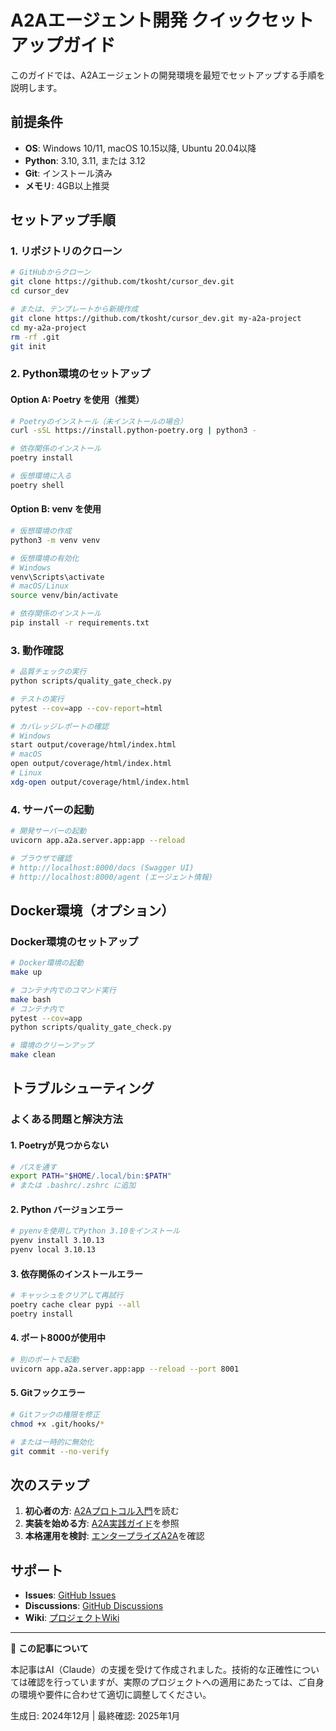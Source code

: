 # A2Aエージェント開発 クイックセットアップガイド

このガイドでは、A2Aエージェントの開発環境を最短でセットアップする手順を説明します。

## 前提条件

- **OS**: Windows 10/11, macOS 10.15以降, Ubuntu 20.04以降
- **Python**: 3.10, 3.11, または 3.12
- **Git**: インストール済み
- **メモリ**: 4GB以上推奨

## セットアップ手順

### 1. リポジトリのクローン

```bash
# GitHubからクローン
git clone https://github.com/tkosht/cursor_dev.git
cd cursor_dev

# または、テンプレートから新規作成
git clone https://github.com/tkosht/cursor_dev.git my-a2a-project
cd my-a2a-project
rm -rf .git
git init
```

### 2. Python環境のセットアップ

#### Option A: Poetry を使用（推奨）

```bash
# Poetryのインストール（未インストールの場合）
curl -sSL https://install.python-poetry.org | python3 -

# 依存関係のインストール
poetry install

# 仮想環境に入る
poetry shell
```

#### Option B: venv を使用

```bash
# 仮想環境の作成
python3 -m venv venv

# 仮想環境の有効化
# Windows
venv\Scripts\activate
# macOS/Linux
source venv/bin/activate

# 依存関係のインストール
pip install -r requirements.txt
```

### 3. 動作確認

```bash
# 品質チェックの実行
python scripts/quality_gate_check.py

# テストの実行
pytest --cov=app --cov-report=html

# カバレッジレポートの確認
# Windows
start output/coverage/html/index.html
# macOS
open output/coverage/html/index.html
# Linux
xdg-open output/coverage/html/index.html
```

### 4. サーバーの起動

```bash
# 開発サーバーの起動
uvicorn app.a2a.server.app:app --reload

# ブラウザで確認
# http://localhost:8000/docs (Swagger UI)
# http://localhost:8000/agent (エージェント情報)
```

## Docker環境（オプション）

### Docker環境のセットアップ

```bash
# Docker環境の起動
make up

# コンテナ内でのコマンド実行
make bash
# コンテナ内で
pytest --cov=app
python scripts/quality_gate_check.py

# 環境のクリーンアップ
make clean
```

## トラブルシューティング

### よくある問題と解決方法

#### 1. Poetryが見つからない

```bash
# パスを通す
export PATH="$HOME/.local/bin:$PATH"
# または .bashrc/.zshrc に追加
```

#### 2. Python バージョンエラー

```bash
# pyenvを使用してPython 3.10をインストール
pyenv install 3.10.13
pyenv local 3.10.13
```

#### 3. 依存関係のインストールエラー

```bash
# キャッシュをクリアして再試行
poetry cache clear pypi --all
poetry install
```

#### 4. ポート8000が使用中

```bash
# 別のポートで起動
uvicorn app.a2a.server.app:app --reload --port 8001
```

#### 5. Gitフックエラー

```bash
# Gitフックの権限を修正
chmod +x .git/hooks/*

# または一時的に無効化
git commit --no-verify
```

## 次のステップ

1. **初心者の方**: [A2Aプロトコル入門](note_a2a_introduction_level1.md)を読む
2. **実装を始める方**: [A2A実践ガイド](note_a2a_practice_level2.md)を参照
3. **本格運用を検討**: [エンタープライズA2A](note_a2a_advanced_level3.md)を確認

## サポート

- **Issues**: [GitHub Issues](https://github.com/tkosht/cursor_dev/issues)
- **Discussions**: [GitHub Discussions](https://github.com/tkosht/cursor_dev/discussions)
- **Wiki**: [プロジェクトWiki](https://github.com/tkosht/cursor_dev/wiki)

---

📝 **この記事について**

本記事はAI（Claude）の支援を受けて作成されました。技術的な正確性については確認を行っていますが、実際のプロジェクトへの適用にあたっては、ご自身の環境や要件に合わせて適切に調整してください。

生成日: 2024年12月 | 最終確認: 2025年1月